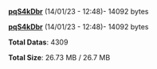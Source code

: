 [**pqS4kDbr**](/data/pqS4kDbr.txt) (14/01/23 - 12:48)- 14092 bytes

[**pqS4kDbr**](/data/pqS4kDbr.txt) (14/01/23 - 12:48)- 14092 bytes

**Total Datas**: 4309

**Total Size**: 26.73 MB / 26.7 MB